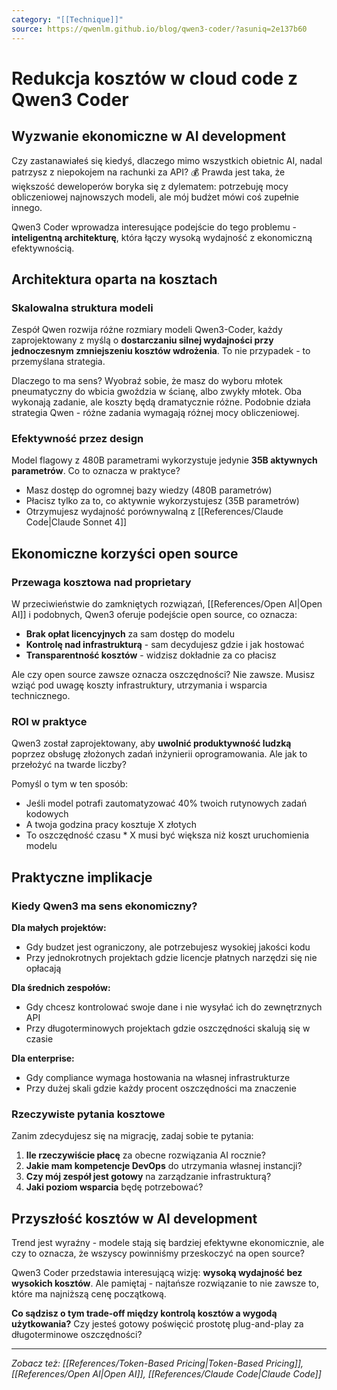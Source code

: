 ```yaml
---
category: "[[Technique]]"
source: https://qwenlm.github.io/blog/qwen3-coder/?asuniq=2e137b60
---
```


# Redukcja kosztów w cloud code z Qwen3 Coder

## Wyzwanie ekonomiczne w AI development

Czy zastanawiałeś się kiedyś, dlaczego mimo wszystkich obietnic AI, nadal patrzysz z niepokojem na rachunki za API? 💰 Prawda jest taka, że większość deweloperów boryka się z dylematem: potrzebuję mocy obliczeniowej najnowszych modeli, ale mój budżet mówi coś zupełnie innego.

Qwen3 Coder wprowadza interesujące podejście do tego problemu - **inteligentną architekturę**, która łączy wysoką wydajność z ekonomiczną efektywnością.

## Architektura oparta na kosztach

### Skalowalna struktura modeli

Zespół Qwen rozwija różne rozmiary modeli Qwen3-Coder, każdy zaprojektowany z myślą o **dostarczaniu silnej wydajności przy jednoczesnym zmniejszeniu kosztów wdrożenia**. To nie przypadek - to przemyślana strategia.

Dlaczego to ma sens? Wyobraź sobie, że masz do wyboru młotek pneumatyczny do wbicia gwoździa w ścianę, albo zwykły młotek. Oba wykonają zadanie, ale koszty będą dramatycznie różne. Podobnie działa strategia Qwen - różne zadania wymagają różnej mocy obliczeniowej.

### Efektywność przez design

Model flagowy z 480B parametrami wykorzystuje jedynie **35B aktywnych parametrów**. Co to oznacza w praktyce? 

- Masz dostęp do ogromnej bazy wiedzy (480B parametrów)
- Płacisz tylko za to, co aktywnie wykorzystujesz (35B parametrów)
- Otrzymujesz wydajność porównywalną z [[References/Claude Code|Claude Sonnet 4]]

## Ekonomiczne korzyści open source

### Przewaga kosztowa nad proprietary

W przeciwieństwie do zamkniętych rozwiązań, [[References/Open AI|Open AI]] i podobnych, Qwen3 oferuje podejście open source, co oznacza:

- **Brak opłat licencyjnych** za sam dostęp do modelu
- **Kontrolę nad infrastrukturą** - sam decydujesz gdzie i jak hostować
- **Transparentność kosztów** - widzisz dokładnie za co płacisz

Ale czy open source zawsze oznacza oszczędności? Nie zawsze. Musisz wziąć pod uwagę koszty infrastruktury, utrzymania i wsparcia technicznego.

### ROI w praktyce

Qwen3 został zaprojektowany, aby **uwolnić produktywność ludzką** poprzez obsługę złożonych zadań inżynierii oprogramowania. Ale jak to przełożyć na twarde liczby?

Pomyśl o tym w ten sposób:
- Jeśli model potrafi zautomatyzować 40% twoich rutynowych zadań kodowych
- A twoja godzina pracy kosztuje X złotych
- To oszczędność czasu * X musi być większa niż koszt uruchomienia modelu

## Praktyczne implikacje

### Kiedy Qwen3 ma sens ekonomiczny?

**Dla małych projektów:**
- Gdy budzet jest ograniczony, ale potrzebujesz wysokiej jakości kodu
- Przy jednokrotnych projektach gdzie licencje płatnych narzędzi się nie opłacają

**Dla średnich zespołów:**
- Gdy chcesz kontrolować swoje dane i nie wysyłać ich do zewnętrznych API
- Przy długoterminowych projektach gdzie oszczędności skalują się w czasie

**Dla enterprise:**
- Gdy compliance wymaga hostowania na własnej infrastrukturze
- Przy dużej skali gdzie każdy procent oszczędności ma znaczenie

### Rzeczywiste pytania kosztowe

Zanim zdecydujesz się na migrację, zadaj sobie te pytania:

1. **Ile rzeczywiście płacę** za obecne rozwiązania AI rocznie?
2. **Jakie mam kompetencje DevOps** do utrzymania własnej instancji?
3. **Czy mój zespół jest gotowy** na zarządzanie infrastrukturą?
4. **Jaki poziom wsparcia** będę potrzebować?

## Przyszłość kosztów w AI development

Trend jest wyraźny - modele stają się bardziej efektywne ekonomicznie, ale czy to oznacza, że wszyscy powinniśmy przeskoczyć na open source?

Qwen3 Coder przedstawia interesującą wizję: **wysoką wydajność bez wysokich kosztów**. Ale pamiętaj - najtańsze rozwiązanie to nie zawsze to, które ma najniższą cenę początkową.

**Co sądzisz o tym trade-off między kontrolą kosztów a wygodą użytkowania?** Czy jesteś gotowy poświęcić prostotę plug-and-play za długoterminowe oszczędności?

---

*Zobacz też: [[References/Token-Based Pricing|Token-Based Pricing]], [[References/Open AI|Open AI]], [[References/Claude Code|Claude Code]]*